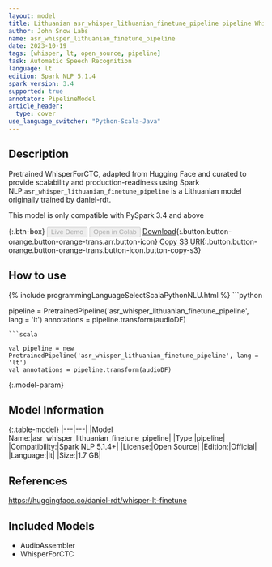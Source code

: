 ```yaml
---
layout: model
title: Lithuanian asr_whisper_lithuanian_finetune_pipeline pipeline WhisperForCTC from daniel-rdt
author: John Snow Labs
name: asr_whisper_lithuanian_finetune_pipeline
date: 2023-10-19
tags: [whisper, lt, open_source, pipeline]
task: Automatic Speech Recognition
language: lt
edition: Spark NLP 5.1.4
spark_version: 3.4
supported: true
annotator: PipelineModel
article_header:
  type: cover
use_language_switcher: "Python-Scala-Java"
---
```


## Description

Pretrained WhisperForCTC, adapted from Hugging Face and curated to provide scalability and production-readiness using Spark NLP.`asr_whisper_lithuanian_finetune_pipeline` is a Lithuanian model originally trained by daniel-rdt.

This model is only compatible with PySpark 3.4 and above

{:.btn-box}
<button class="button button-orange" disabled>Live Demo</button>
<button class="button button-orange" disabled>Open in Colab</button>
[Download](https://s3.amazonaws.com/auxdata.johnsnowlabs.com/public/models/asr_whisper_lithuanian_finetune_pipeline_lt_5.1.4_3.4_1697755826126.zip){:.button.button-orange.button-orange-trans.arr.button-icon}
[Copy S3 URI](s3://auxdata.johnsnowlabs.com/public/models/asr_whisper_lithuanian_finetune_pipeline_lt_5.1.4_3.4_1697755826126.zip){:.button.button-orange.button-orange-trans.button-icon.button-copy-s3}

## How to use



<div class="tabs-box" markdown="1">
{% include programmingLanguageSelectScalaPythonNLU.html %}
```python

pipeline = PretrainedPipeline('asr_whisper_lithuanian_finetune_pipeline', lang = 'lt')
annotations =  pipeline.transform(audioDF)

```
```scala

val pipeline = new PretrainedPipeline('asr_whisper_lithuanian_finetune_pipeline', lang = 'lt')
val annotations = pipeline.transform(audioDF)

```
</div>

{:.model-param}
## Model Information

{:.table-model}
|---|---|
|Model Name:|asr_whisper_lithuanian_finetune_pipeline|
|Type:|pipeline|
|Compatibility:|Spark NLP 5.1.4+|
|License:|Open Source|
|Edition:|Official|
|Language:|lt|
|Size:|1.7 GB|

## References

https://huggingface.co/daniel-rdt/whisper-lt-finetune

## Included Models

- AudioAssembler
- WhisperForCTC